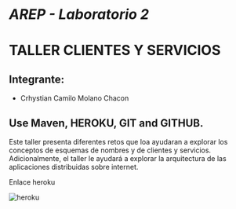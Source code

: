 # *AREP - Laboratorio 2*
# TALLER CLIENTES Y SERVICIOS

## Integrante:

- Crhystian Camilo Molano Chacon

## Use Maven, HEROKU, GIT and GITHUB.
Este taller presenta diferentes retos que loa ayudaran a explorar los conceptos de esquemas de nombres y de clientes y servicios. Adicionalmente, el taller le ayudará a explorar la arquitectura de las aplicaciones distribuidas sobre internet.


Enlace heroku

![heroku](https://arep-lab2.herokuapp.com/)


